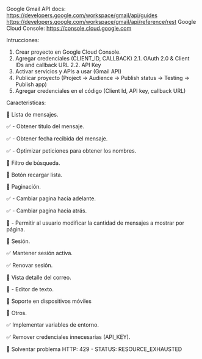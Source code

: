 Google Gmail API docs: https://developers.google.com/workspace/gmail/api/guides https://developers.google.com/workspace/gmail/api/reference/rest
Google Cloud Console: https://console.cloud.google.com

Intrucciones:

1. Crear proyecto en Google Cloud Console.
2. Agregar credenciales (CLIENT_ID, CALLBACK)
2.1. OAuth 2.0 & Client IDs and callback URL
2.2. API Key
3. Activar servicios y APIs a usar (Gmail API)
4. Publicar proyecto (Project -> Audience -> Publish status -> Testing -> Publish app)
5. Agregar credenciales en el código (Client Id, API key, callback URL)

Caracteristicas:

:pushpin: Lista de mensajes.

:white_check_mark: - Obtener titulo del mensaje.

:white_check_mark: - Obtener fecha recibida del mensaje.

:white_check_mark: - Optimizar peticiones para obtener los nombres.

:white_square_button: Filtro de búsqueda.

:white_square_button: Botón recargar lista.

:pushpin: Paginación.

:white_check_mark: - Cambiar pagina hacia adelante.

:white_check_mark: - Cambiar pagina hacia atrás.

:white_square_button: - Permitir al usuario modificar la cantidad de mensajes a mostrar por página.

:pushpin: Sesión.

:white_check_mark: Mantener sesión activa.

:white_check_mark: Renovar sesión.

:pushpin: Vista detalle del correo.

:white_square_button: - Editor de texto.

:white_square_button: Soporte en dispositivos móviles

:pushpin: Otros.

:white_check_mark: Implementar variables de entorno.

:white_check_mark: Remover credenciales innecesarias (API_KEY).

:white_square_button: Solventar problema HTTP: 429 - STATUS: RESOURCE_EXHAUSTED